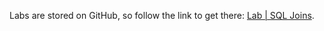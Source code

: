 <br><br>

Labs are stored on GitHub, so follow the link to get there: [Lab | SQL Joins](https://github.com/data-bootcamp-v4/lab-sql-joins).
